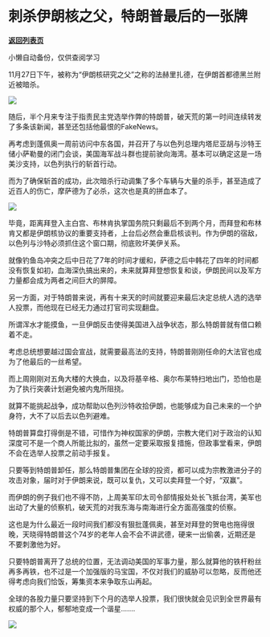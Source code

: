 # 刺杀伊朗核之父，特朗普最后的一张牌

[**返回列表页**](/gzh/政事堂2019)

小懒自动备份，仅供查阅学习

11月27日下午，被称为“伊朗核研究之父”之称的法赫里扎德，在伊朗首都德黑兰附近被暗杀。

  

![](https://mmbiz.qpic.cn/mmbiz_jpg/rxhS23yu8cOUzKckT2v9FvaIJm4706mFQ2wV6kgptfGEE0tqKXlmaT0cQC2YMQnHfCmebcDLYFTW03JEW8cUEQ/640?wx_fmt=jpeg)

  

随后，半个月来专注于指责民主党选举作弊的特朗普，破天荒的第一时间连续转发了多条该新闻，甚至还包括他最恨的FakeNews。  

  

再考虑到蓬佩奥一周前访问中东各国，并召开了与以色列总理内塔尼亚胡与沙特王储小萨勒曼的闭门会谈，美国海军战斗群也提前驶向海湾。基本可以确定这是一场美沙支持，以色列执行的斩首行动。  

  

而为了确保斩首的成功，此次暗杀行动调集了多个车辆与大量的杀手，甚至造成了近百人的伤亡，摩萨德为了必杀，这次也是真的拼血本了。  

  

![](https://mmbiz.qpic.cn/mmbiz_jpg/rxhS23yu8cOUzKckT2v9FvaIJm4706mFj38Ziaiaww8yLAyfkA6A4VxItaKNuBFUXI4XcfyIxMDA1pGjYCYTOG9g/640?wx_fmt=jpeg)

  

毕竟，距离拜登入主白宫、布林肯执掌国务院只剩最后不到两个月，而拜登和布林肯又都是伊朗核协议的重要支持者，上台后必然会重启核谈判。作为伊朗的宿敌，以色列与沙特必须抓住这个窗口期，彻底败坏美伊关系。  

  

就像钓鱼岛冲突之后中日花了7年的时间才缓和，萨德之后中韩花了四年的时间都没有恢复如初，血海深仇搞出来的，未来就算拜登想恢复和谈，伊朗民间以及军方力量都会成为两者之间巨大的屏障。  

  

另一方面，对于特朗普来说，再有十来天的时间就要迎来最后决定总统人选的选举人投票，而他现在已经无力通过打官司实现翻盘。

  

所谓浑水才能摸鱼，一旦伊朗反击使得美国进入战争状态，那么特朗普就有借口赖着不走。

  

考虑总统想要越过国会宣战，就需要最高法的支持，特朗普刚刚任命的大法官也成为了他最后的一丝希望。

  

而上周刚刚对五角大楼的大换血，以及将基辛格、奥尔布莱特扫地出门，恐怕也是为了执行突袭计划避免被内鬼所阻挠。

  

就算不能挑起战争，成功帮助以色列沙特收拾伊朗，也能够成为自己未来的一个护身符，大不了以后去以色列避难。  

  

特朗普算盘打得倒是不错，可惜作为神权国家的伊朗，宗教大佬们对于政治的认知深度可不是一个商人所能比拟的，虽然一定要采取报复措施，但政事堂看来，伊朗不会在选举人投票之前动手报复。  

  

只要等到特朗普卸任，那么特朗普集团在全球的投资，都可以成为宗教激进分子的攻击对象，届时对于伊朗来说，既可以复仇，又可以卖拜登一个好，“双赢”。  

  

而伊朗的例子我们也不得不防，上周美军印太司令部情报处处长飞抵台湾，美军也出动了大量的侦察机，破天荒的对我东海与南海进行全方面高强度的侦察。  

  

这也是为什么最近一段时间我们都没有狠批蓬佩奥，甚至对拜登的贺电也拖得很晚，天晓得特朗普这个74岁的老年人会不会不讲武德，硬来一出偷袭，近期还是不要刺激他为好。  

  

只要特朗普离开了总统的位置，无法调动美国的军事力量，那么就算他的铁杆粉丝再多再铁，也不过是一个加强版的马宝国，不仅对我们的威胁可以忽略，反而他还得考虑向我们恰饭，筹集资本来争取东山再起。  

  

全球的各股力量只要坚持到下个月的选举人投票，我们很快就会见识到全世界最有权威的那个人，郁郁地变成一个谐星.......  

  

![](https://mmbiz.qpic.cn/mmbiz_jpg/rxhS23yu8cPp0iaKAfe0ZsWfgGcY72o9Nror8TicrtnlDsqzY7y4Kum4fM3X0FMEGlbvm9HvZUiaETSnLt4DHNLbQ/640?wx_fmt=jpeg)

